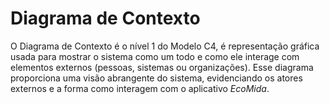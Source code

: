 # Diagrama de Contexto

O Diagrama de Contexto é o nível 1 do Modelo C4, é representação gráfica usada para mostrar o sistema como um todo e como ele interage com elementos externos (pessoas, sistemas ou organizações). Esse diagrama proporciona uma visão abrangente do sistema, evidenciando os atores externos e a forma como interagem com o aplicativo *EcoMida*.
